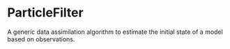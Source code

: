 # ParticleFilter
A generic data assimilation algorithm to estimate the initial state of a model based on observations.

